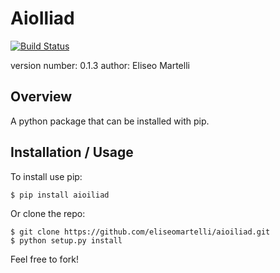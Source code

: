 AioIliad
===============================

[![Build Status](https://travis-ci.org/eliseomartelli/AioIliad.svg?branch=master)](https://travis-ci.org/eliseomartelli/AioIliad)

version number: 0.1.3
author: Eliseo Martelli

Overview
--------

A python package that can be installed with pip.

Installation / Usage
--------------------

To install use pip:

    $ pip install aioiliad


Or clone the repo:

    $ git clone https://github.com/eliseomartelli/aioiliad.git
    $ python setup.py install
    
Feel free to fork!
